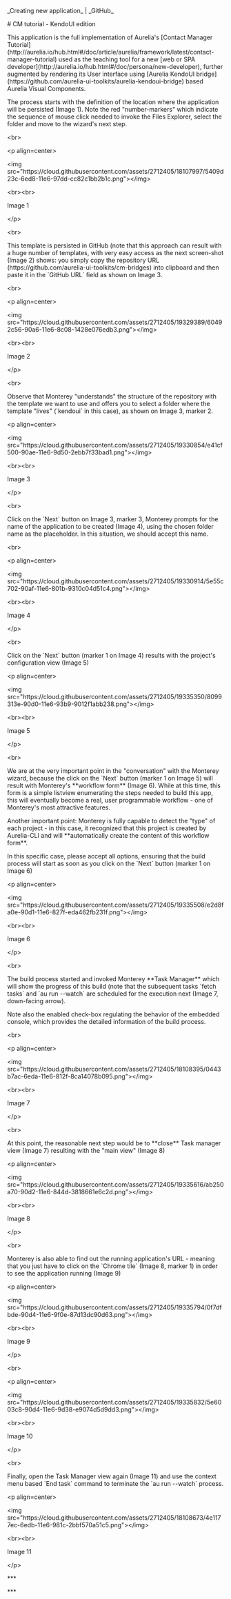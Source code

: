 \_Creating new application\_ \| \_GitHub\_

\# CM tutorial - KendoUI edition



This application is the full implementation of Aurelia's \[Contact Manager Tutorial\]\(http:\/\/aurelia.io\/hub.html\#\/doc\/article\/aurelia\/framework\/latest\/contact-manager-tutorial\) used as the teaching tool for a new \[web or SPA developer\]\(http:\/\/aurelia.io\/hub.html\#\/doc\/persona\/new-developer\), further augmented by rendering its User interface using \[Aurelia KendoUI bridge\]\(https:\/\/github.com\/aurelia-ui-toolkits\/aurelia-kendoui-bridge\) based Aurelia Visual Components.



The process starts with the definition of the location where the application will be persisted \(Image 1\). Note the red "number-markers" which indicate the sequence of mouse click needed to invoke the Files Explorer, select the folder and move to the wizard's next step.



&lt;br&gt;

&lt;p align=center&gt;

 &lt;img src="https:\/\/cloud.githubusercontent.com\/assets\/2712405\/18107997\/5409d23c-6ed8-11e6-97dd-cc82c1bb2b1c.png"&gt;&lt;\/img&gt;

 &lt;br&gt;&lt;br&gt;

Image 1

&lt;\/p&gt;



&lt;br&gt;



This template is persisted in GitHub \(note that this approach can result with a huge number of templates, with very easy access as the next screen-shot \(Image 2\) shows: you simply copy the repository URL \(https:\/\/github.com\/aurelia-ui-toolkits\/cm-bridges\) into clipboard and then paste it in the \`GitHub URL\` field as shown on Image 3.



&lt;br&gt;



&lt;p align=center&gt;

 &lt;img src="https:\/\/cloud.githubusercontent.com\/assets\/2712405\/19329389\/60492c56-90a6-11e6-8c08-1428e076edb3.png"&gt;&lt;\/img&gt;

 &lt;br&gt;&lt;br&gt;

Image 2

&lt;\/p&gt;



&lt;br&gt;



Observe that Monterey "understands" the structure of the repository with the template we want to use and offers you to select a folder where the template "lives" \(\`kendoui\` in this case\), as shown on Image 3, marker 2.



&lt;p align=center&gt;

 &lt;img src="https:\/\/cloud.githubusercontent.com\/assets\/2712405\/19330854\/e41cf500-90ae-11e6-9d50-2ebb7f33bad1.png"&gt;&lt;\/img&gt;

 &lt;br&gt;&lt;br&gt;

Image 3

&lt;\/p&gt;



&lt;br&gt;



Click on the \`Next\` button on Image 3, marker 3, Monterey prompts for the name of the application to be created \(Image 4\), using the chosen folder name as the placeholder. In this situation, we should accept this name.



&lt;br&gt;



&lt;p align=center&gt;

 &lt;img src="https:\/\/cloud.githubusercontent.com\/assets\/2712405\/19330914\/5e55c702-90af-11e6-801b-9310c04d51c4.png"&gt;&lt;\/img&gt;

 &lt;br&gt;&lt;br&gt;

Image 4



&lt;\/p&gt;



&lt;br&gt;



Click on the \`Next\` button \(marker 1 on Image 4\) results with the project's configuration view \(Image 5\)



&lt;p align=center&gt;

 &lt;img src="https:\/\/cloud.githubusercontent.com\/assets\/2712405\/19335350\/8099313e-90d0-11e6-93b9-9012f1abb238.png"&gt;&lt;\/img&gt;

 &lt;br&gt;&lt;br&gt;

Image 5

&lt;\/p&gt;



&lt;br&gt;



We are at the very important point in the "conversation" with the Monterey wizard, because the click on the \`Next\` button \(marker 1 on Image 5\) will result with Monterey's \*\*workflow form\*\* \(Image 6\). While at this time, this form is a simple listview enumerating the steps needed to build this app, this will eventually become a real, user programmable workflow - one of Monterey's most attractive features.



Another important point: Monterey is fully capable to detect the "type" of each project - in this case, it recognized that this project is created by Aurelia-CLI and will \*\*automatically create the content of this workflow form\*\*.



In this specific case, please accept all options, ensuring that the build process will start as soon as you click on the \`Next\` button \(marker 1 on Image 6\)



&lt;p align=center&gt;

 &lt;img src="https:\/\/cloud.githubusercontent.com\/assets\/2712405\/19335508\/e2d8fa0e-90d1-11e6-827f-eda462fb231f.png"&gt;&lt;\/img&gt;

 &lt;br&gt;&lt;br&gt;

Image 6

&lt;\/p&gt;



&lt;br&gt;



The build process started and invoked Monterey \*\*Task Manager\*\* which will show the progress of this build \(note that the subsequent tasks \`fetch tasks\` and \`au run --watch\` are scheduled for the execution next \(Image 7, down-facing arrow\).



Note also the enabled check-box regulating the behavior of the embedded console, which provides the detailed information of the build process.



&lt;br&gt;

&lt;p align=center&gt;

 &lt;img src="https:\/\/cloud.githubusercontent.com\/assets\/2712405\/18108395\/0443b7ac-6eda-11e6-812f-8ca14078b095.png"&gt;&lt;\/img&gt;

 &lt;br&gt;&lt;br&gt;

Image 7

&lt;\/p&gt;



&lt;br&gt;



At this point, the reasonable next step would be to \*\*close\*\* Task manager view \(Image 7\) resulting with the "main view" \(Image 8\)



&lt;p align=center&gt;

 &lt;img src="https:\/\/cloud.githubusercontent.com\/assets\/2712405\/19335616\/ab250a70-90d2-11e6-844d-3818661e6c2d.png"&gt;&lt;\/img&gt;

 &lt;br&gt;&lt;br&gt;

Image 8

&lt;\/p&gt;



&lt;br&gt;



Monterey is also able to find out the running application's URL - meaning that you just have to click on the \`Chrome tile\` \(Image 8, marker 1\) in order to see the application running \(Image 9\)



&lt;p align=center&gt;

 &lt;img src="https:\/\/cloud.githubusercontent.com\/assets\/2712405\/19335794\/0f7dfbde-90d4-11e6-9f0e-87d13dc90d63.png"&gt;&lt;\/img&gt;

 &lt;br&gt;&lt;br&gt;

Image 9

&lt;\/p&gt;



&lt;br&gt;



&lt;p align=center&gt;

 &lt;img src="https:\/\/cloud.githubusercontent.com\/assets\/2712405\/19335832\/5e6003c8-90d4-11e6-9d38-e9074d5d9dd3.png"&gt;&lt;\/img&gt;

 &lt;br&gt;&lt;br&gt;

Image 10

&lt;\/p&gt;



&lt;br&gt;



Finally, open the Task Manager view again \(Image 11\) and use the context menu based \`End task\` command to terminate the \`au run --watch\` process.



&lt;p align=center&gt;

 &lt;img src="https:\/\/cloud.githubusercontent.com\/assets\/2712405\/18108673\/4e1177ec-6edb-11e6-981c-2bbf570a51c5.png"&gt;&lt;\/img&gt;

 &lt;br&gt;&lt;br&gt;

Image 11

&lt;\/p&gt;



\*\*\*

\*\*\*



